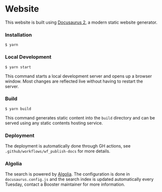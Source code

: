 # Website

This website is built using [Docusaurus 2](https://docusaurus.io/), a modern static website generator.

### Installation

```
$ yarn
```

### Local Development

```
$ yarn start
```

This command starts a local development server and opens up a browser window. Most changes are reflected live without having to restart the server.

### Build

```
$ yarn build
```

This command generates static content into the `build` directory and can be served using any static contents hosting service.

### Deployment

The deployment is automatically done through GH actions, see `.github/workflows/wf_publish-docs` for more details.

### Algolia

The search is powered by [Algolia](https://www.algolia.com/). The configuration is done in `docusaurus.config.js` and the search index is updated automatically every Tuesday, contact a Booster maintainer for more information.
